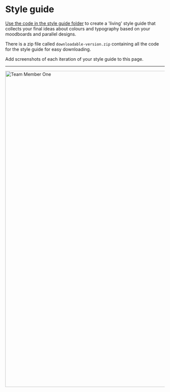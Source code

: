 # Style guide

[Use the code in the style guide folder](styleguide) to create a 'living' style guide that collects your final ideas about colours and typography based on your moodboards and parallel designs.

There is a zip file called `downloadable-version.zip` containing all the code for the style guide for easy downloading.

Add screenshots of each iteration of your style guide to this page.

---
<img src="sp3-media/Styleguide.jpg" alt="Team Member One" width="1000">
